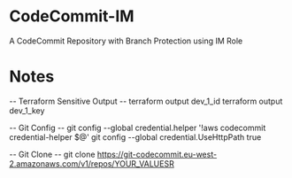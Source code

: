 # CodeCommit-IM

A CodeCommit Repository with Branch Protection using IM Role

# Notes

-- Terraform Sensitive Output --
terraform output dev_1_id
terraform output dev_1_key

-- Git Config --
git config --global credential.helper '!aws codecommit credential-helper $@'
git config --global credential.UseHttpPath true

-- Git Clone --
git clone https://git-codecommit.eu-west-2.amazonaws.com/v1/repos/YOUR_VALUESR
